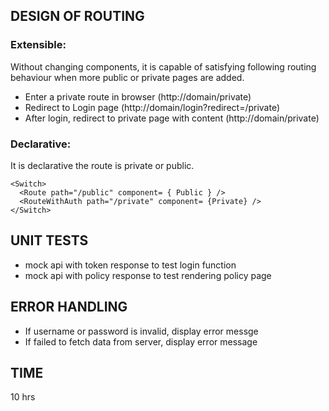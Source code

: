 ## DESIGN OF ROUTING

### Extensible: 
Without changing components, it is capable of satisfying following routing behaviour when more public or private pages are added.
- Enter a private route in browser (http://domain/private)
- Redirect to Login page (http://domain/login?redirect=/private)
- After login, redirect to private page with content (http://domain/private)

### Declarative:
It is declarative the route is private or public.

```
<Switch>
  <Route path="/public" component= { Public } />
  <RouteWithAuth path="/private" component= {Private} />
</Switch>

```
## UNIT TESTS
- mock api with token response to test login function
- mock api with policy response to test rendering policy page

## ERROR HANDLING
- If username or password is invalid, display error messge
- If failed to fetch data from server, display error message

## TIME
10 hrs

